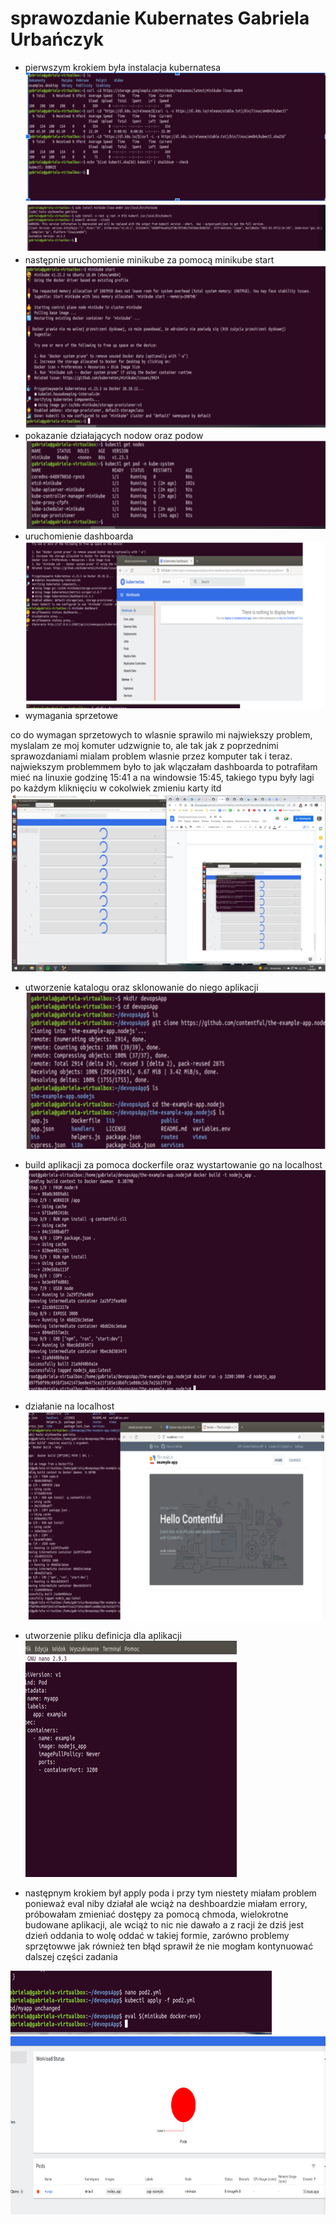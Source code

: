 # sprawozdanie Kubernates Gabriela Urbańczyk

* pierwszym krokiem była instalacja kubernatesa 
![Screenshot](install.png)
![Screenshot](install2.png)
* następnie uruchomienie minikube za pomocą minikube start
![Screenshot](minkube.png)
* pokazanie działających nodow oraz podow
![Screenshot](nodepot.png)
* uruchomienie dashboarda
![Screenshot](dashboard.png)
* wymagania sprzetowe

co do wymagan sprzetowych to wlasnie sprawilo mi najwiekszy problem, myslalam ze moj komuter udzwignie to, ale tak jak  z poprzednimi sprawozdaniami mialam problem wlasnie przez komputer tak i teraz. najwiekszym problemmem było to jak wlączałam dashboarda to potrafiłam mieć na linuxie godzinę 15:41 a na windowsie 15:45, takiego typu były lagi po każdym kliknięciu w cokolwiek zmieniu karty itd
![Screenshot](lagi.png)

* utworzenie katalogu oraz sklonowanie do niego aplikacji
![Screenshot](clone.png)

* build aplikacji za pomoca dockerfile oraz wystartowanie go na localhost
![Screenshot](build.png)
* działanie na localhost 
![Screenshot](localhost.png)
* utworzenie pliku definicja dla aplikacji
![Screenshot](pod.png)

* następnym krokiem był apply poda i przy tym niestety miałam problem ponieważ eval niby działał ale wciąż na deshboardzie miałam errory, próbowałam zmieniać dostępy za pomocą chmoda, wielokrotne budowane aplikacji, ale wciąż to nic nie dawało a z racji że dziś jest dzień oddania to wolę oddać w takiej formie, zarówno problemy sprzętowwe jak również ten błąd sprawił że nie mogłam kontynuować dalszej części zadania 

![Screenshot](eval.png)
![Screenshot](error.png)